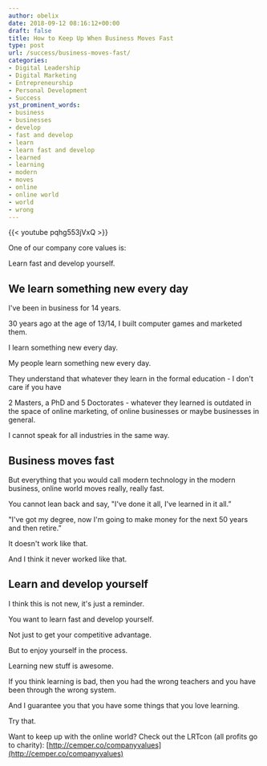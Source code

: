 ```yaml
---
author: obelix
date: 2018-09-12 08:16:12+00:00
draft: false
title: How to Keep Up When Business Moves Fast
type: post
url: /success/business-moves-fast/
categories:
- Digital Leadership
- Digital Marketing
- Entrepreneurship
- Personal Development
- Success
yst_prominent_words:
- business
- businesses
- develop
- fast and develop
- learn
- learn fast and develop
- learned
- learning
- modern
- moves
- online
- online world
- world
- wrong
---
```


{{< youtube pqhg553jVxQ >}}

One of our company core values is:

Learn fast and develop yourself.


## We learn something new every day


I've been in business for 14 years.

30 years ago at the age of 13/14, I built computer games and marketed them.

I learn something new every day.

My people learn something new every day.

They understand that whatever they learn in the formal education - I don't care if you have

2 Masters, a PhD and 5 Doctorates - whatever they learned is outdated in the space of online marketing, of online businesses or maybe businesses in general.

I cannot speak for all industries in the same way.


## Business moves fast


But everything that you would call modern technology in the modern business, online world moves really, really fast.

You cannot lean back and say, "I've done it all, I've learned in it all.”

"I've got my degree, now I'm going to make money for the next 50 years and then retire.”

It doesn't work like that.

And I think it never worked like that.


## Learn and develop yourself


I think this is not new, it's just a reminder.

You want to learn fast and develop yourself.

Not just to get your competitive advantage.

But to enjoy yourself in the process.

Learning new stuff is awesome.

If you think learning is bad, then you had the wrong teachers and you have been through the wrong system.

And I guarantee you that you have some things that you love learning.

Try that.

Want to keep up with the online world? Check out the LRTcon (all profits go to charity): [http://cemper.co/companyvalues](http://cemper.co/companyvalues)
